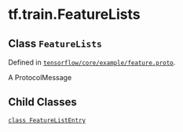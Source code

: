 <div itemscope itemtype="http://developers.google.com/ReferenceObject">
<meta itemprop="name" content="tf.train.FeatureLists" />
<meta itemprop="path" content="Stable" />
<meta itemprop="property" content="FeatureListEntry"/>
</div>

# tf.train.FeatureLists

## Class `FeatureLists`





Defined in [`tensorflow/core/example/feature.proto`](https://www.tensorflow.org/code/tensorflow/core/example/feature.proto).

A ProtocolMessage

## Child Classes
[`class FeatureListEntry`](../../tf/train/FeatureLists/FeatureListEntry.md)

